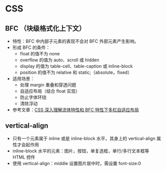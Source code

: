 # CSS

## BFC （块级格式化上下文）

- 特性：BFC 中内部子元素的表现不会对 BFC 外部元素产生影响。
- 形成 BFC 的条件：
  - float 的值不为 none
  - overflow 的值为 auto、scroll 或 hidden
  - display 的值为 table-cell、table-caption 或 inline-block
  - position 的值不为 relative 和 static;（absolute，fixed）
- 适用场景：
  - 处理 margin 重叠和穿透问题
  - 自适应布局（结合 float 实现）
  - 防止字体环绕
  - 清除浮动
- 参考文章：[CSS 深入理解流体特性和 BFC 特性下多栏自适应布局](https://www.zhangxinxu.com/wordpress/2015/02/css-deep-understand-flow-bfc-column-two-auto-layout/)

## vertical-align

- 只有一个元素属于 inline 或是 inline-block 水平，其身上的 vertical-align 属性才会起作用
- inline-block 水平的元素：图片，按钮，单复选框，单行/多行文本框等 HTML 控件
- 使用 vertical-align：middle 设置图片居中时，需设置 font-size:0
